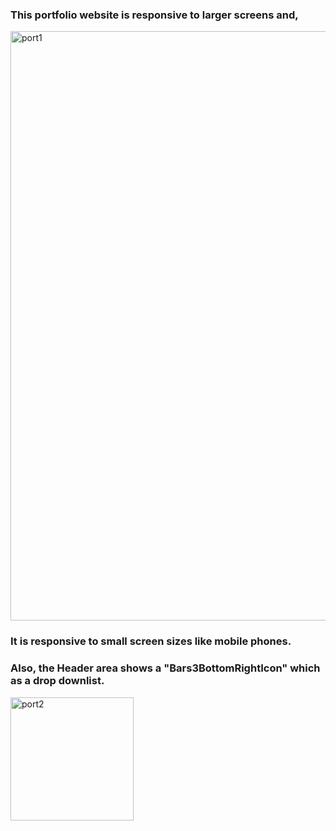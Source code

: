 <h3>This portfolio website is responsive to larger screens and,</h3>
<img width="943" alt="port1" src="https://github.com/ChamithDilshanTharuka/Portfolio/assets/137199818/cace4c60-7c75-4106-9653-b3de0de8f2d2">
<h3>It is responsive to small screen sizes like mobile phones.</h3>
<h3>Also, the Header area shows a "Bars3BottomRightIcon" which as a drop downlist.</h3>
<img width="197" alt="port2" src="https://github.com/ChamithDilshanTharuka/Portfolio/assets/137199818/6901b9f5-f95c-4924-8a55-c2ebc87cdea0">



